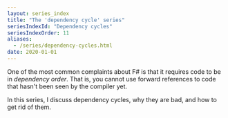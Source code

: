 ```yaml
---
layout: series_index
title: "The 'dependency cycle' series"
seriesIndexId: "Dependency cycles"
seriesIndexOrder: 11
aliases:
  - /series/dependency-cycles.html
date: 2020-01-01
---
```


One of the most common complaints about F# is that it requires code to be in *dependency order*. That is, you cannot use forward references to code that hasn't been seen by the compiler yet.

In this series, I discuss dependency cycles, why they are bad, and how to get rid of them.
